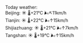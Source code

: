Today weather:  
Beijing: ☀️   🌡️+21°C 🌬️↖11km/h  
Tianjin: ☀️   🌡️+22°C 🌬️↑15km/h  
Shijiazhuang: ☀️   🌡️+21°C 🌬️↑7km/h  
Tangshan: ☀️   🌡️+19°C 🌬️↑15km/h  
